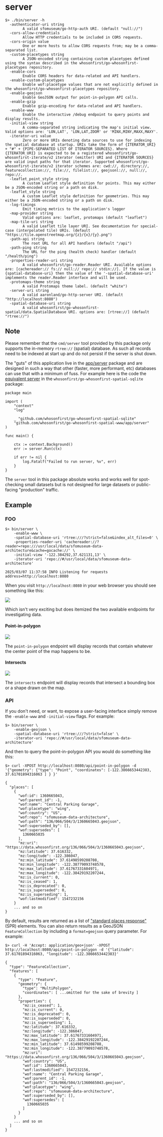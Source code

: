 # server


```
$> ./bin/server -h
  -authenticator-uri string
    	A valid sfomuseum/go-http-auth URI. (default "null://")
  -cors-allow-credentials
    	Allow HTTP credentials to be included in CORS requests.
  -cors-origin value
    	One or more hosts to allow CORS requests from; may be a comma-separated list.
  -custom-placetypes string
    	A JSON-encoded string containing custom placetypes defined using the syntax described in the whosonfirst/go-whosonfirst-placetypes repository.
  -enable-cors
    	Enable CORS headers for data-related and API handlers.
  -enable-custom-placetypes
    	Enable wof:placetype values that are not explicitly defined in the whosonfirst/go-whosonfirst-placetypes repository.
  -enable-geojson
    	Enable GeoJSON output for point-in-polygon API calls.
  -enable-gzip
    	Enable gzip-encoding for data-related and API handlers.
  -enable-www
    	Enable the interactive /debug endpoint to query points and display results.
  -initial-view string
    	A comma-separated string indicating the map's initial view. Valid options are: 'LON,LAT', 'LON,LAT,ZOOM' or 'MINX,MINY,MAXX,MAXY'.
  -iterator-uri value
    	Zero or more URIs denoting data sources to use for indexing the spatial database at startup. URIs take the form of {ITERATOR_URI} + "#" + {PIPE-SEPARATED LIST OF ITERATOR SOURCES}. Where {ITERATOR_URI} is expected to be a registered whosonfirst/go-whosonfirst-iterate/v2 iterator (emitter) URI and {ITERATOR SOURCES} are valid input paths for that iterator. Supported whosonfirst/go-whosonfirst-iterate/v2 iterator schemes are: cwd://, directory://, featurecollection://, file://, filelist://, geojsonl://, null://, repo://.
  -leaflet_point_style string
    	A custom Leaflet style definition for points. This may either be a JSON-encoded string or a path on disk.
  -leaflet_style string
    	A custom Leaflet style definition for geometries. This may either be a JSON-encoded string or a path on disk.
  -log-timings
    	Emit timing metrics to the application's logger
  -map-provider string
    	Valid options are: leaflet, protomaps (default "leaflet")
  -map-tile-uri string
    	A valid Leaflet tile layer URI. See documentation for special-case (interpolated tile) URIs. (default "https://tile.openstreetmap.org/{z}/{x}/{y}.png")
  -path-api string
    	The root URL for all API handlers (default "/api")
  -path-ping string
    	The URL for the ping (health check) handler (default "/health/ping")
  -properties-reader-uri string
    	A valid whosonfirst/go-reader.Reader URI. Available options are: [cachereader:// fs:// null:// repo:// stdin://]. If the value is {spatial-database-uri} then the value of the '-spatial-database-uri' implements the reader.Reader interface and will be used.
  -protomaps-theme string
    	A valid Protomaps theme label. (default "white")
  -server-uri string
    	A valid aaronland/go-http-server URI. (default "http://localhost:8080")
  -spatial-database-uri string
    	A valid whosonfirst/go-whosonfirst-spatial/data.SpatialDatabase URI. options are: [rtree://] (default "rtree://")
```

## Note

Please remember that the `cmd/server` tool provided by this package only supports the in-memory `rtree://` (spatial) database. As such all records need to be indexed at start up and do not persist if the server is shut down.

The "guts" of this application live in the [app/server](../../app/server) package and are designed in such a way that other (faster, more performant, etc) databases can use that with a minimum of fuss. For example here is the code the [equivalent server](https://github.com/whosonfirst/go-whosonfirst-spatial-sqlite/tree/main/cmd/http-server) in the `whosonfirst/go-whosonfirst-spatial-sqlite` package:

```
package main

import (
	"context"
	"log"

	_ "github.com/whosonfirst/go-whosonfirst-spatial-sqlite"
	"github.com/whosonfirst/go-whosonfirst-spatial-www/app/server"
)

func main() {

	ctx := context.Background()
	err := server.Run(ctx)

	if err != nil {
		log.Fatalf("Failed to run server, %v", err)
	}
}

```

The `server` tool in this package absolute works and works well for spot-checking small datasets but is not designed for large datasets or public-facing "production" traffic.

## Example

### FOO

```
$> bin/server \
	-enable-www \
	-spatial-database-uri 'rtree:///?strict=false&index_alt_files=0' \
	-properties-reader-uri 'cachereader://?reader=repo:///usr/local/data/sfomuseum-data-architecture&cache=gocache://' \
	-initial-view '-122.384292,37.621131,13' \
	-iterator-uri 'repo://#/usr/local/data/sfomuseum-data-architecture'
	
2025/03/07 11:37:58 INFO Listening for requests address=http://localhost:8080
```

When you visit `http://localhost:8080` in your web browser you should see something like this:

![](../../docs/images/go-whosonfirst-spatial-www-landing.png)

Which isn't very exciting but does itemized the two available endpoints for investigating data.

#### Point-in-polygon

![](../../docs/images/go-whosonfirst-spatial-www-pip.png)

The `point-in-polygon` endpoint will display records that contain whatever the center point of the map happens to be.

#### Intersects

![](../../docs/images/go-whosonfirst-spatial-www-intersects.png)

The `intersects` endpoint will display records that intersect a bounding box or a shape drawn on the map.

### API

If you don't need, or want, to expose a user-facing interface simply remove the `-enable-www` and `-initial-view` flags. For example:

```
$> bin/server \
	-enable-geojson \
	-spatial-database-uri 'rtree:///?strict=false' \
	-iterator-uri 'repo://#/usr/local/data/sfomuseum-data-architecture'
```

And then to query the point-in-polygon API you would do something like this:

```
$> curl -XPOST http://localhost:8080/api/point-in-polygon -d '{"geometry": {"type": "Point", "coordinates": [-122.3866653442383,  37.61701894316063 ] } }'

{
  "places": [
    {
      "wof:id": 1360665043,
      "wof:parent_id": -1,
      "wof:name": "Central Parking Garage",
      "wof:placetype": "wing",
      "wof:country": "US",
      "wof:repo": "sfomuseum-data-architecture",
      "wof:path": "136/066/504/3/1360665043.geojson",
      "wof:superseded_by": [],
      "wof:supersedes": [
        1360665035
      ],
      "mz:uri": "https://data.whosonfirst.org/136/066/504/3/1360665043.geojson",
      "mz:latitude": 37.616332,
      "mz:longitude": -122.386047,
      "mz:min_latitude": 37.61498599208708,
      "mz:min_longitude": -122.38779093748578,
      "mz:max_latitude": 37.61767331604971,
      "mz:max_longitude": -122.38429192207244,
      "mz:is_current": 0,
      "mz:is_ceased": 1,
      "mz:is_deprecated": 0,
      "mz:is_superseded": 0,
      "mz:is_superseding": 1,
      "wof:lastmodified": 1547232156
    }
    ... and so on
}    
```

By default, results are returned as a list of ["standard places response"](https://github.com/whosonfirst/go-whosonfirst-spr/) (SPR) elements. You can also return results as a GeoJSON `FeatureCollection` by including a `format=geojson` query parameter. For example:


```
$> curl -H 'Accept: application/geo+json' -XPOST http://localhost:8080/api/point-in-polygon -d '{"latitude": 37.61701894316063, "longitude": -122.3866653442383}'

{
  "type": "FeatureCollection",
  "features": [
    {
      "type": "Feature",
      "geometry": {
        "type": "MultiPolygon",
        "coordinates": [ ...omitted for the sake of brevity ]
      },
      "properties": {
        "mz:is_ceased": 1,
        "mz:is_current": 0,
        "mz:is_deprecated": 0,
        "mz:is_superseded": 0,
        "mz:is_superseding": 1,
        "mz:latitude": 37.616332,
        "mz:longitude": -122.386047,
        "mz:max_latitude": 37.61767331604971,
        "mz:max_longitude": -122.38429192207244,
        "mz:min_latitude": 37.61498599208708,
        "mz:min_longitude": -122.38779093748578,
        "mz:uri": "https://data.whosonfirst.org/136/066/504/3/1360665043.geojson",
        "wof:country": "US",
        "wof:id": 1360665043,
        "wof:lastmodified": 1547232156,
        "wof:name": "Central Parking Garage",
        "wof:parent_id": -1,
        "wof:path": "136/066/504/3/1360665043.geojson",
        "wof:placetype": "wing",
        "wof:repo": "sfomuseum-data-architecture",
        "wof:superseded_by": [],
        "wof:supersedes": [
          1360665035
        ]
      }
    }
    ... and so on
  ]
}  
```
